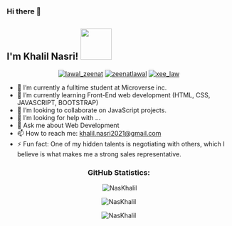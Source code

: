 ### Hi there 👋
<h2>I'm Khalil Nasri! <img src="https://media.giphy.com/media/26Fxy3Iz1ari8oytO/giphy.gif" width="70"></h2>

<p align="center">
  <a href="https://twitter.com/KhalilNasri92https://twitter.com/KhalilNasri92" target="_blank"><img src="https://img.shields.io/badge/Twitter-1DA1F2.svg?&style=for-the-badge&logo=twitter&logoColor=white" alt="lawal_zeenat"></a>
   <a href="https://www.linkedin.com/in/nasri-khalil-androdev/" target="_blank"><img src="https://img.shields.io/badge/LinkedIn-%230077B5.svg?&style=for-the-badge&logo=linkedin&logoColor=white" alt="zeenatlawal"></a>
  <a href="https://www.instagram.com/nas_klil/" target="_blank"><img src="https://img.shields.io/badge/Instagram-E4405F?style=for-the-badge&logo=instagram&logoColor=white" alt="xee_law"  /></a>
</p>

- 🔭 I’m currently a fulltime student at Microverse inc.
- 🌱 I’m currently learning Front-End web development (HTML, CSS, JAVASCRIPT, BOOTSTRAP)
- 👯 I’m looking to collaborate on JavaScript projects.
- 🤔 I’m looking for help with ...
- 💬 Ask me about Web Development
- 📫 How to reach me: khalil.nasri2021@gmail.com
- ⚡ Fun fact: One of my hidden talents is negotiating with others, which I believe is what makes me a strong sales representative.

<h3 align="center">GitHub Statistics:</h3>

<p align="center">&nbsp;<img src="https://github-readme-stats.vercel.app/api?username=NasKhalil&count_private=true" alt="NasKhalil" /></p>

<p align="center"><img src="https://github-readme-streak-stats.herokuapp.com/?user=NasKhalil&theme=vue-dark" alt="NasKhalil" /></p>

<p align="center"><img src="https://github-readme-stats.vercel.app/api/top-langs/?username=NasKhalil&layout=compact" alt="NasKhalil" /></p>

